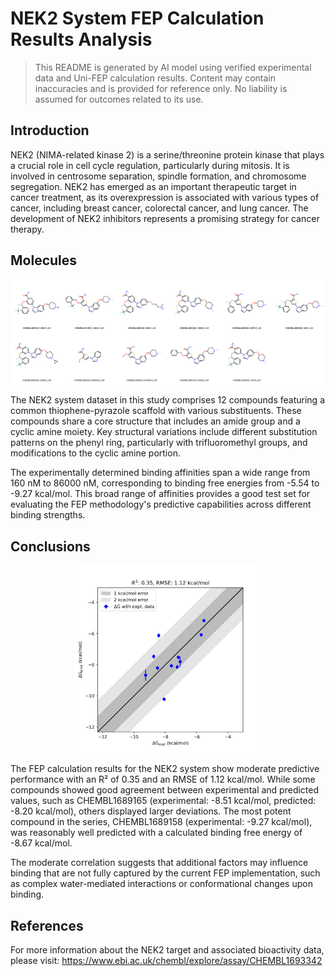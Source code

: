 # NEK2 System FEP Calculation Results Analysis

> This README is generated by AI model using verified experimental data and Uni-FEP calculation results. Content may contain inaccuracies and is provided for reference only. No liability is assumed for outcomes related to its use.

## Introduction

NEK2 (NIMA-related kinase 2) is a serine/threonine protein kinase that plays a crucial role in cell cycle regulation, particularly during mitosis. It is involved in centrosome separation, spindle formation, and chromosome segregation. NEK2 has emerged as an important therapeutic target in cancer treatment, as its overexpression is associated with various types of cancer, including breast cancer, colorectal cancer, and lung cancer. The development of NEK2 inhibitors represents a promising strategy for cancer therapy.

## Molecules

![Molecular structures of representative compounds](mol_grid.png)

The NEK2 system dataset in this study comprises 12 compounds featuring a common thiophene-pyrazole scaffold with various substituents. These compounds share a core structure that includes an amide group and a cyclic amine moiety. Key structural variations include different substitution patterns on the phenyl ring, particularly with trifluoromethyl groups, and modifications to the cyclic amine portion.

The experimentally determined binding affinities span a wide range from 160 nM to 86000 nM, corresponding to binding free energies from -5.54 to -9.27 kcal/mol. This broad range of affinities provides a good test set for evaluating the FEP methodology's predictive capabilities across different binding strengths.

## Conclusions

<p align="center"><img src="result_dG.png" width="300"></p>

The FEP calculation results for the NEK2 system show moderate predictive performance with an R² of 0.35 and an RMSE of 1.12 kcal/mol. While some compounds showed good agreement between experimental and predicted values, such as CHEMBL1689165 (experimental: -8.51 kcal/mol, predicted: -8.20 kcal/mol), others displayed larger deviations. The most potent compound in the series, CHEMBL1689158 (experimental: -9.27 kcal/mol), was reasonably well predicted with a calculated binding free energy of -8.67 kcal/mol.

The moderate correlation suggests that additional factors may influence binding that are not fully captured by the current FEP implementation, such as complex water-mediated interactions or conformational changes upon binding.

## References

For more information about the NEK2 target and associated bioactivity data, please visit:
https://www.ebi.ac.uk/chembl/explore/assay/CHEMBL1693342 